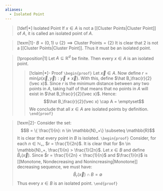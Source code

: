 ```yaml
---
aliases:
  - Isolated Point
---
```


>[!def|*] Isolated Point
>If $x \in A$ is not a [[Cluster Points|Cluster Point]] of $A$, it is called an isolated point of $A$. 

>[!exm|1]-
>$B = (0,1) \cup \{2\} \implies \text{Cluster Points} = \{2\}$ It is clear that $2$ is not a [[Cluster Points|Cluster Point]]. Thus it must be an isolated point.

>[!proposition|1]
>Let $A \subseteq \mathbb{R}^d$ be finite. Then every $x \in A$ is an isolated point. 
>>[!claim|*]- Proof
>>`\begin{proof}` Let $\vec x \in A$. Now define $r = \text{min}\{\rho(\vec x, \vec y): \vec y \ne \vec x\}$. With this, define $\hat B_\frac{r}{2}(\vec x)$. Since $r$ is the minimum distance between any two points in $A$, taking half of that means that no points in $A$ will exist in $\hat B_\frac{r}{2}(\vec x)$. Hence: $$\hat B_\frac{r}{2}(\vec x) \cap A = \emptyset$$We conclude that all $x \in A$ are isolated points by definition.
>> `\end{proof}`

>[!exm|2]-
>Consider the set: $$B = \{ \frac{1}{n}: n \in \mathbb{N}_+\} \subseteq \mathbb{R}$$It is clear that every point in $B$ is isolated.
>`\begin{proof}` Consider, for each $n \in \mathbb{N}_+$, $r = \frac{1}{2n}$. It is clear that for $n \in \mathbb{N}_+, \frac{1}{n} > \frac{1}{2n}$. Let $x \in B$ and define $\hat B_r(\vec x)$. Since $r = \frac{1}{2n} < \frac{1}{n}$ and $\frac{1}{n}$ is [[Monotone, Nondecreasing and Nonincreasing|Monotone]] decreasing sequence, we must have: $$\hat B_r(\vec x) \cap B = \emptyset$$Thus every $x \in B$ is an isolated point.
> `\end{proof}`

